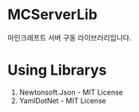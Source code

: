 MCServerLib
===========
마인크래프트 서버 구동 라이브러리입니다.

Using Librarys
===========
1. Newtonsoft.Json -  MIT License
2. YamlDotNet - MIT License
